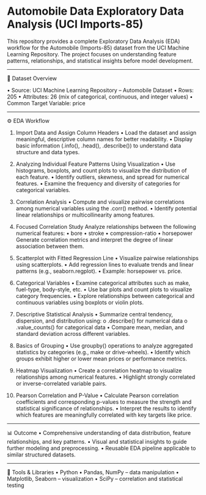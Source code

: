 # Automobile Data Exploratory Data Analysis (UCI Imports-85)
This repository provides a complete Exploratory Data Analysis (EDA) workflow for the Automobile (Imports-85) dataset from the UCI Machine Learning Repository.
The project focuses on understanding feature patterns, relationships, and statistical insights before model development.
________________________________________
📌 Dataset Overview

•	Source: UCI Machine Learning Repository – Automobile Dataset
•	Rows: 205
•	Attributes: 26 (mix of categorical, continuous, and integer values)
•	Common Target Variable: price
________________________________________
⚙️ EDA Workflow
1. Import Data and Assign Column Headers
•	Load the dataset and assign meaningful, descriptive column names for better readability.
•	Display basic information (.info(), .head(), .describe()) to understand data structure and data types.

2. Analyzing Individual Feature Patterns Using Visualization
•	Use histograms, boxplots, and count plots to visualize the distribution of each feature.
•	Identify outliers, skewness, and spread for numerical features.
•	Examine the frequency and diversity of categories for categorical variables.

3. Correlation Analysis
•	Compute and visualize pairwise correlations among numerical variables using the .corr() method.
•	Identify potential linear relationships or multicollinearity among features.

4. Focused Correlation Study
Analyze relationships between the following numerical features:
•	bore
•	stroke
•	compression-ratio
•	horsepower
Generate correlation metrics and interpret the degree of linear association between them.

5. Scatterplot with Fitted Regression Line
•	Visualize pairwise relationships using scatterplots.
•	Add regression lines to evaluate trends and linear patterns (e.g., seaborn.regplot).
•	Example: horsepower vs. price.

6. Categorical Variables
•	Examine categorical attributes such as make, fuel-type, body-style, etc.
•	Use bar plots and count plots to visualize category frequencies.
•	Explore relationships between categorical and continuous variables using boxplots or violin plots.

7. Descriptive Statistical Analysis
•	Summarize central tendency, dispersion, and distribution using:
o	.describe() for numerical data
o	.value_counts() for categorical data
•	Compare mean, median, and standard deviation across different variables.

8. Basics of Grouping
•	Use groupby() operations to analyze aggregated statistics by categories (e.g., make or drive-wheels).
•	Identify which groups exhibit higher or lower mean prices or performance metrics.

9. Heatmap Visualization
•	Create a correlation heatmap to visualize relationships among numerical features.
•	Highlight strongly correlated or inverse-correlated variable pairs.

10. Pearson Correlation and P-Value
•	Calculate Pearson correlation coefficients and corresponding p-values to measure the strength and statistical significance of relationships.
•	Interpret the results to identify which features are meaningfully correlated with key targets like price.
________________________________________
📊 Outcome
•	Comprehensive understanding of data distribution, feature relationships, and key patterns.
•	Visual and statistical insights to guide further modeling and preprocessing.
•	Reusable EDA pipeline applicable to similar structured datasets.
________________________________________
🧰 Tools & Libraries
•	Python
•	Pandas, NumPy – data manipulation
•	Matplotlib, Seaborn – visualization
•	SciPy – correlation and statistical testing

